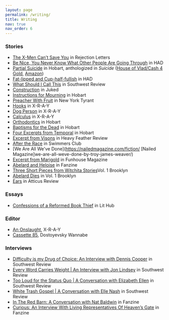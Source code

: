 ```yaml
---
layout: page
permalink: /writing/
title: Writing
nav: true
nav_order: 6
---
```


### Stories

- [The X-Men Can’t Save You](https://rejection-letters.com/2024/03/06/the-x-men-cant-save-you-troy-weaver/) in Rejection Letters
- [Be Nice, You Never Know What Other People Are Going Through](https://www.havehashad.com/hadposts/be-nice-you-never-know-what-other-people-are-going-through) in HAD
- [Partial Suicide](https://www.hobartpulp.com/web_features/partial-suicide) in Hobart, anthologized in _Suicide_ ([House of Vlad/Cash 4 Gold](https://asterismbooks.com/product/suicide-an-anthology), [Amazon](https://www.amazon.com/dp/B0CPFLPLQL))
- [Fat-lipped and Cup-half-fullish](https://www.havehashad.com/hadposts/fat-lipped-and-cup-half-fullish) in HAD
- [What Should I Call This](https://southwestreview.com/volume-105-number-4/what-should-i-call-this/) in Southwest Review
- [Construction](http://www.juked.com/2019/04/troy-james-weaver-construction.asp) in Juked
- [Instructions for Mourning](http://www.hobartpulp.com/web_features/instructions-for-mourning) in Hobart
- [Preacher With Fruit](http://magazine.nytyrant.com/preacher-with-fruit-troy-james-weaver/) in New York Tyrant
- [Hooks](http://x-r-a-y.com/hooks-by-troy-james-weaver/fiction/) in X-R-A-Y
- [Dog Person](http://x-r-a-y.com/dog-person-by-troy-james-weaver/fiction/) in X-R-A-Y
- [Calculus](http://x-r-a-y.com/calculus-by-troy-james-weaver/fiction/) in X-R-A-Y
- [Orthodontics](http://www.hobartpulp.com/web_features/orthodontics) in Hobart
- [Baptisms for the Dead](http://www.hobartpulp.com/web_features/baptisms-for-the-dead) in Hobart
- [Four Excerpts from Temporal](http://www.hobartpulp.com/web_features/four-excerpts-from-temporal) in Hobart
- [Excerpt from Visons](https://heavyfeatherreview.org/2018/05/06/weaver/) in Heavy Feather Review
- [After the Race](https://swimmersclub.co.uk/treadingwater/after_the_race) in Swimmers Club
- [We Are All We've Done](https://nailedmagazine.com/fiction/ [Nailed Magazine]we-are-all-weve-done-by-troy-james-weaver/)
- [Excerpt from Marigold](http://www.funhousemagazine.com/fresh-cuts-posts/2016/5/10/marigold) in Funhouse Magazine
- [Abelard and Heloise](http://thefanzine.com/abelard-and-heloise/) in Fanzine
- [Three Short Pieces from Witchita Stories](http://vol1brooklyn.com/2015/01/27/three-short-pieces-from-troy-james-weavers-witchita-stories/)Vol. 1 Brooklyn
- [Abelard Dies](http://vol1brooklyn.com/2016/11/06/sunday-stories-abelard-dies/) in Vol. 1 Brooklyn
- [Ears](https://atticusreview.org/ears/) in Atticus Review

### Essays

- [Confessions of a Reformed Book Thief](https://lithub.com/confessions-of-a-reformed-book-thief/) in Lit Hub

### Editor

- [An Onslaught](https://xraylitmag.com/an-onslaught-curated-by-troy-james-weaver/issue/), X-R-A-Y
- [Cassette 85](https://www.dostoyevskywannabe.com/sampler/cassette_85), Dostoyevsky Wannabe

### Interviews

- [Difficulty is my Drug of Choice: An Interview with Dennis Cooper](https://southwestreview.com/difficulty-is-my-drug-of-choice-an-interview-with-dennis-cooper/) in Southwest Review
- [Every Word Carries Weight \| An Interview with Jon Lindsey](https://southwestreview.com/every-word-carries-weight-an-interview-with-jon-lindsey/) in Southwest Review
- [Too Loud for the Status Quo \| A Conversation with Elizabeth Ellen](https://southwestreview.com/too-loud-for-the-status-quo-a-conversation-with-elizabeth-ellen/) in Southwest Review
- [White Trash Gospel \| A Conversation with Elle Nash](https://southwestreview.com/white-trash-gospel-a-conversation-with-elle-nash/) in Southwest Review
- [In The Red Barn: A Conversation with Nat Baldwin](http://thefanzine.com/in-the-red-barn-a-conversation-with-nat-baldwin/) in Fanzine
- [Curious: An Interview With Living Representatives Of Heaven’s Gate](http://thefanzine.com/thanksgiving-with-the-heavens-gate/) in Fanzine

